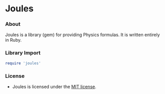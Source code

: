 # Joules
### About
Joules is a library (gem) for providing Physics formulas. It is written entirely in Ruby.

### Library Import
```Ruby
require 'joules'
```

### License
* Joules is licensed under the [MIT license](https://github.com/elailai94/Joules/blob/master/LICENSE.md).
